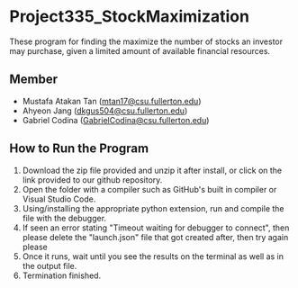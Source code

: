# Project335_StockMaximization
These program for finding the maximize the number of stocks an investor may purchase, given a limited amount of available financial resources.

## Member

- Mustafa Atakan Tan (mtan17@csu.fullerton.edu)
- Ahyeon Jang (dkgus504@csu.fullerton.edu)
- Gabriel Codina (GabrielCodina@csu.fullerton.edu)

## How to Run the Program

1. Download the zip file provided and unzip it after install, or click on the link provided to our github repository.
2. Open the folder with a compiler such as GitHub's built in compiler or Visual Studio Code.
3. Using/installing the appropriate python extension, run and compile the file with the debugger.
4. If seen an error stating "Timeout waiting for debugger to connect", then please delete the "launch.json" file that got created after, then try again please
5. Once it runs, wait until you see the results on the terminal as well as in the output file.
6. Termination finished.
